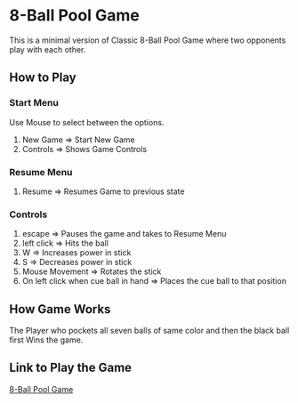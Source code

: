 # 8-Ball Pool Game
This is a minimal version of Classic 8-Ball Pool Game where two opponents play with each other.
## How to Play
### Start Menu
Use Mouse to select between the options. 
1) New Game => Start New Game
2) Controls => Shows Game Controls
### Resume Menu
1) Resume => Resumes Game to previous state
### Controls
1) escape => Pauses the game and takes to Resume Menu
2) left click => Hits the ball
3) W => Increases power in stick
4) S => Decreases power in stick
5) Mouse Movement => Rotates the stick
6) On left click when cue ball in hand => Places the cue ball to that position 
## How Game Works
The Player who pockets all seven balls of same color and then the black ball first Wins the game.
## Link to Play the Game
[8-Ball Pool Game](https://endraraaz.github.io/8-ball-pool-game/)
